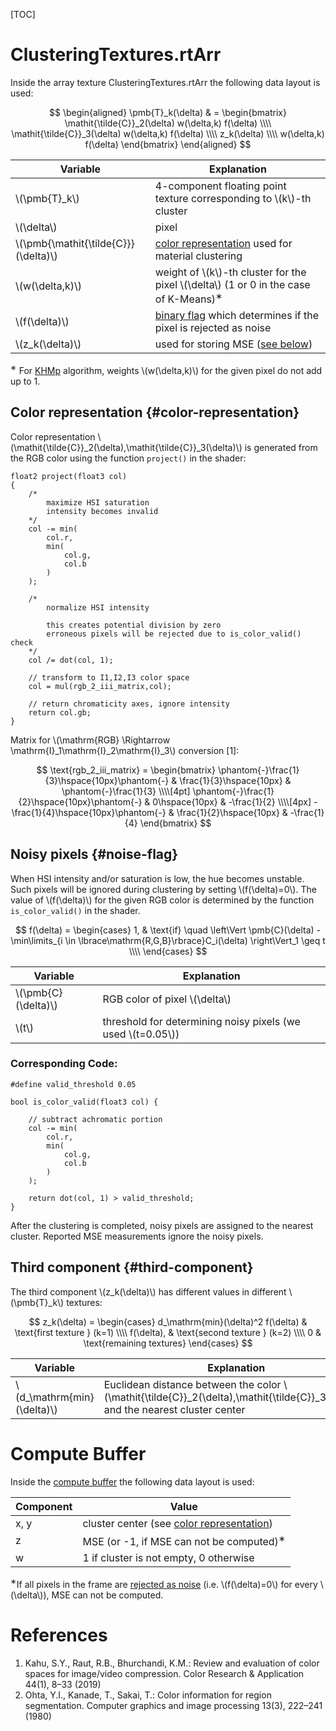 [TOC]

# ClusteringTextures.rtArr

Inside the array texture ClusteringTextures.rtArr the following data layout is used:

$$
\begin{aligned}
	\pmb{T}_k(\delta)       & = \begin{bmatrix}
		\mathit{\tilde{C}}_2(\delta) w(\delta,k) f(\delta) \\\\
		\mathit{\tilde{C}}_3(\delta) w(\delta,k) f(\delta) \\\\
		z_k(\delta) \\\\
		w(\delta,k) f(\delta)
	\end{bmatrix}
\end{aligned}
$$

|Variable|Explanation|
|----|----|
|\\(\pmb{T}_k\\)|4-component floating point texture corresponding to \\(k\\)-th cluster|
|\\(\delta\\)|pixel|
|\\(\pmb{\mathit{\tilde{C}}}(\delta)\\)|[color representation](#color-representation) used for material clustering|
|\\(w(\delta,k)\\)|weight of \\(k\\)-th cluster for the pixel \\(\delta\\) (1 or 0 in the case of K-Means)<SUP>&lowast;</SUP>|
|\\(f(\delta)\\)|[binary flag](#noise-flag) which determines if the pixel is rejected as noise|
|\\(z_k(\delta)\\)|used for storing MSE ([see below](#third-component))|

<SUP>&lowast;</SUP> For [KHMp](#ClusteringAlgorithms.DispatcherKHMp) algorithm, weights \\(w(\delta,k)\\) for the given pixel do not add up to 1.

## Color representation {#color-representation}

Color representation \\(\mathit{\tilde{C}}_2(\delta),\mathit{\tilde{C}}_3(\delta)\\) is generated from the RGB color using the function `project()` in the shader:

~~~~~~~~~~~~~{cpp}
float2 project(float3 col)
{
	/* 
		maximize HSI saturation
		intensity becomes invalid
	*/
	col -= min(
		col.r,
		min(
			col.g,
			col.b
		)
	);

    /*
		normalize HSI intensity
		
		this creates potential division by zero
		erroneous pixels will be rejected due to is_color_valid() check
	*/
    col /= dot(col, 1);

	// transform to I1,I2,I3 color space
	col = mul(rgb_2_iii_matrix,col);

	// return chromaticity axes, ignore intensity
	return col.gb;
}
~~~~~~~~~~~~~

Matrix for \\(\mathrm{RGB} \Rightarrow \mathrm{I}_1\mathrm{I}_2\mathrm{I}_3\\) conversion [1]:

$$
\text{rgb_2_iii_matrix} = \begin{bmatrix}
	\phantom{-}\frac{1}{3}\hspace{10px}\phantom{-} 	& \frac{1}{3}\hspace{10px} 	& \phantom{-}\frac{1}{3} \\\\[4pt]
	\phantom{-}\frac{1}{2}\hspace{10px}\phantom{-} 	& 0\hspace{10px} 			& -\frac{1}{2} \\\\[4px]
	-\frac{1}{4}\hspace{10px}\phantom{-} 			& \frac{1}{2}\hspace{10px} 	& -\frac{1}{4}
\end{bmatrix}
$$

## Noisy pixels {#noise-flag}

When HSI intensity and/or saturation is low, the hue becomes unstable. Such pixels will be ignored during clustering by setting \\(f(\delta)=0\\). The value of \\(f(\delta)\\) for the given RGB color is determined by the function `is_color_valid()` in the shader.

$$
f(\delta) = \begin{cases}
	1, & \text{if} \quad \left\Vert \pmb{C}(\delta) - \min\limits_{i \in \lbrace\mathrm{R,G,B}\rbrace}C_i(\delta) \right\Vert_1 \geq t \\\\
	\end{cases}
$$

|Variable|Explanation|
|----|----|
|\\(\pmb{C}(\delta)\\)|RGB color of pixel \\(\delta\\)|
|\\(t\\)|threshold for determining noisy pixels (we used \\(t=0.05\\))

### Corresponding Code:

~~~~~~~~~~~~~{cpp}
#define valid_threshold 0.05

bool is_color_valid(float3 col) {

	// subtract achromatic portion
	col -= min(
		col.r,
		min(
			col.g,
			col.b
		)
	);

	return dot(col, 1) > valid_threshold;
}
~~~~~~~~~~~~~

After the clustering is completed, noisy pixels are assigned to the nearest cluster. Reported MSE measurements ignore the noisy pixels.

## Third component {#third-component}

The third component \\(z_k(\delta)\\) has different values in different \\(\pmb{T}_k\\) textures:

$$
z_k(\delta) =
	\begin{cases}
	d_\mathrm{min}(\delta)^2 f(\delta) & \text{first texture } (k=1) \\\\
	f(\delta), & \text{second texture } (k=2) \\\\
	0 & \text{remaining textures}
	\end{cases}
$$

|Variable|Explanation|
|----|----|
|\\(d_\mathrm{min}(\delta)\\)|Euclidean distance between the color \\(\mathit{\tilde{C}}_2(\delta),\mathit{\tilde{C}}_3(\delta)\\) and the nearest cluster center|

# Compute Buffer

Inside the [compute buffer](#ClusteringAlgorithms.ClusteringRTsAndBuffers.cbufClusterCenters) the following data layout is used:

|Component|Value|
|----|----|
|x, y|cluster center (see [color representation](#color-representation))|
|z|MSE (or -1, if MSE can not be computed)<SUP>&lowast;</SUP>|
|w|1 if cluster is not empty, 0 otherwise|

<SUP>&lowast;</SUP>If all pixels in the frame are [rejected as noise](#noise-flag) (i.e. \\(f(\delta)=0\\) for every \\(\delta\\)), MSE can not be computed.

# References

1. Kahu, S.Y., Raut, R.B., Bhurchandi, K.M.: Review and evaluation of color spaces
for image/video compression. Color Research & Application 44(1), 8–33 (2019)
2. Ohta, Y.I., Kanade, T., Sakai, T.: Color information for region segmentation.
Computer graphics and image processing 13(3), 222–241 (1980)